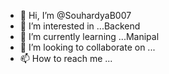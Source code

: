 - 👋 Hi, I’m @SouhardyaB007
- 👀 I’m interested in ...Backend
- 🌱 I’m currently learning ...Manipal
- 💞️ I’m looking to collaborate on ...
- 📫 How to reach me ...

<!---
SouhardyaB007/SouhardyaB007 is a ✨ special ✨ repository because its `README.md` (this file) appears on your GitHub profile.
You can click the Preview link to take a look at your changes.
--->
